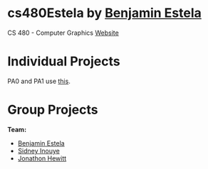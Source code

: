 # cs480Estela by [Benjamin Estela](https://github.com/nebunr)

CS 480 - Computer Graphics [Website](https://www.cse.unr.edu/~fredh/class/480/480-F2019.php)

# Individual Projects
PA0 and PA1 use [this](https://github.com/HPC-Vis/computer-graphics).


# Group Projects
**Team:**
- [Benjamin Estela](https://github.com/nebunr)
- [Sidney Inouye](https://github.com/sinouye)
- [Jonathon Hewitt](https://github.com/zoltann)
